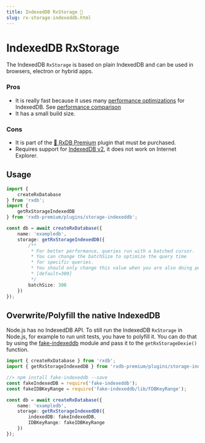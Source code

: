```yaml
---
title: IndexedDB RxStorage 👑
slug: rx-storage-indexeddb.html
---
```


# IndexedDB RxStorage

The IndexedDB `RxStorage` is based on plain IndexedDB and can be used in browsers, electron or hybrid apps.


### Pros

- It is really fast because it uses many [performance optimizations](./slow-indexeddb.md) for IndexedDB. See [performance comparison](./rx-storage-performance.md)
- It has a small build size.

### Cons

- It is part of the [👑 RxDB Premium](/premium) plugin that must be purchased.
- Requires support for [IndexedDB v2](https://caniuse.com/indexeddb2), it does not work on Internet Explorer. 

## Usage

```ts
import {
    createRxDatabase
} from 'rxdb';
import {
    getRxStorageIndexedDB
} from 'rxdb-premium/plugins/storage-indexeddb';

const db = await createRxDatabase({
    name: 'exampledb',
    storage: getRxStorageIndexedDB({
        /**
         * For better performance, queries run with a batched cursor.
         * You can change the batchSize to optimize the query time
         * for specific queries.
         * You should only change this value when you are also doing performance measurements.
         * [default=300]
         */
        batchSize: 300
    })
});
```


## Overwrite/Polyfill the native IndexedDB

Node.js has no IndexedDB API. To still run the IndexedDB `RxStorage` in Node.js, for example to run unit tests, you have to polyfill it.
You can do that by using the [fake-indexeddb](https://github.com/dumbmatter/fakeIndexedDB) module and pass it to the `getRxStorageDexie()` function.

```ts
import { createRxDatabase } from 'rxdb';
import { getRxStorageIndexedDB } from 'rxdb-premium/plugins/storage-indexeddb';

//> npm install fake-indexeddb --save
const fakeIndexedDB = require('fake-indexeddb');
const fakeIDBKeyRange = require('fake-indexeddb/lib/FDBKeyRange');

const db = await createRxDatabase({
    name: 'exampledb',
    storage: getRxStorageIndexedDB({
        indexedDB: fakeIndexedDB,
        IDBKeyRange: fakeIDBKeyRange
    })
});

```


